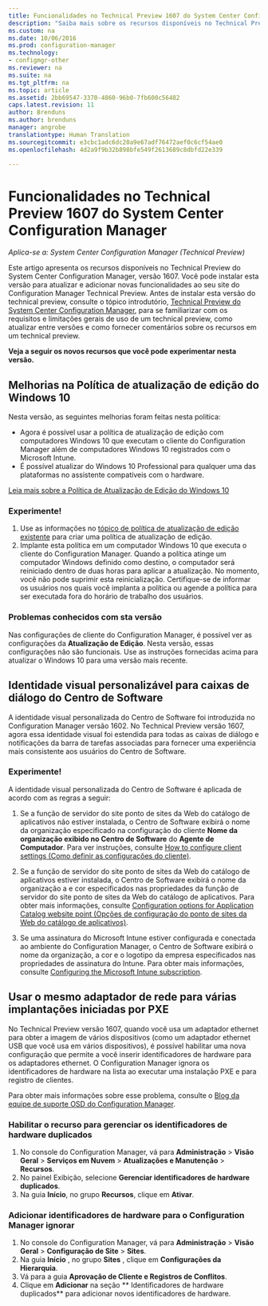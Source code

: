 ```yaml
---
title: Funcionalidades no Technical Preview 1607 do System Center Configuration Manager
description: "Saiba mais sobre os recursos disponíveis no Technical Preview do System Center Configuration Manager, versão 1607."
ms.custom: na
ms.date: 10/06/2016
ms.prod: configuration-manager
ms.technology:
- configmgr-other
ms.reviewer: na
ms.suite: na
ms.tgt_pltfrm: na
ms.topic: article
ms.assetid: 2bb69547-3370-4860-96b0-7fb600c56482
caps.latest.revision: 11
author: Brenduns
ms.author: brenduns
manager: angrobe
translationtype: Human Translation
ms.sourcegitcommit: e3cbc1adc6dc20a9e67adf76472aef0c6cf54ae0
ms.openlocfilehash: 4d2a9f9b32b898bfe549f2613689c8dbfd22e339

---
```

# <a name="capabilities-in-technical-preview-1607-for-system-center-configuration-manager"></a>Funcionalidades no Technical Preview 1607 do System Center Configuration Manager

*Aplica-se a: System Center Configuration Manager (Technical Preview)*

Este artigo apresenta os recursos disponíveis no Technical Preview do System Center Configuration Manager, versão 1607. Você pode instalar esta versão para atualizar e adicionar novas funcionalidades ao seu site do Configuration Manager Technical Preview.      Antes de instalar esta versão do technical preview, consulte o tópico introdutório, [Technical Preview do System Center Configuration Manager](../../core/get-started/technical-preview.md), para se familiarizar com os requisitos e limitações gerais de uso de um technical preview, como atualizar entre versões e como fornecer comentários sobre os recursos em um technical preview.    


**Veja a seguir os novos recursos que você pode experimentar nesta versão.**  

## <a name="a-namedmpeditionaimprovements-to-the-windows-10-edition-upgrade-policy"></a><a name="dmp_edition"></a>Melhorias na Política de atualização de edição do Windows 10

Nesta versão, as seguintes melhorias foram feitas nesta política:

* Agora é possível usar a política de atualização de edição com computadores Windows 10 que executam o cliente do Configuration Manager além de computadores Windows 10 registrados com o Microsoft Intune.
* É possível atualizar do Windows 10 Professional para qualquer uma das plataformas no assistente compatíveis com o hardware.

[Leia mais sobre a Política de Atualização de Edição do Windows 10](/sccm/compliance/deploy-use/upgrade-windows-version)

### <a name="try-it-out"></a>Experimente!

1. Use as informações no [tópico de política de atualização de edição existente](/sccm/compliance/deploy-use/upgrade-windows-version) para criar uma política de atualização de edição.
2. Implante esta política em um computador Windows 10 que executa o cliente do Configuration Manager.
Quando a política atinge um computador Windows definido como destino, o computador será reiniciado dentro de duas horas para aplicar a atualização. No momento, você não pode suprimir esta reinicialização. Certifique-se de informar os usuários nos quais você implanta a política ou agende a política para ser executada fora do horário de trabalho dos usuários.

### <a name="known-issue-with-this-release"></a>Problemas conhecidos com sta versão
Nas configurações de cliente do Configuration Manager, é possível ver as configurações da **Atualização de Edição**. Nesta versão, essas configurações não são funcionais. Use as instruções fornecidas acima para atualizar o Windows 10 para uma versão mais recente.

## <a name="customizable-branding-for-software-center-dialogs"></a>Identidade visual personalizável para caixas de diálogo do Centro de Software

A identidade visual personalizada do Centro de Software foi introduzida no Configuration Manager versão 1602. No Technical Preview versão 1607, agora essa identidade visual foi estendida para todas as caixas de diálogo e notificações da barra de tarefas associadas para fornecer uma experiência mais consistente aos usuários do Centro de Software.

### <a name="try-it-out"></a>Experimente!

A identidade visual personalizada do Centro de Software é aplicada de acordo com as regras a seguir:

1. Se a função de servidor do site ponto de sites da Web do catálogo de aplicativos não estiver instalada, o Centro de Software exibirá o nome da organização especificado na configuração do cliente **Nome da organização exibido no Centro de Software** do **Agente de Computador**. Para ver instruções, consulte [How to configure client settings (Como definir as configurações do cliente)](../../core/clients/deploy/configure-client-settings.md).

2. Se a função de servidor do site ponto de sites da Web do catálogo de aplicativos estiver instalada, o Centro de Software exibirá o nome da organização a e cor especificados nas propriedades da função de servidor do site ponto de sites da Web do catálogo de aplicativos. Para obter mais informações, consulte [Configuration options for Application Catalog website point (Opções de configuração do ponto de sites da Web do catálogo de aplicativos)](../../core/servers/deploy/configure/configuration-options-for-site-system-roles.md#Application-Catalog-website-point).

3. Se uma assinatura do Microsoft Intune estiver configurada e conectada ao ambiente do Configuration Manager, o Centro de Software exibirá o nome da organização, a cor e o logotipo da empresa especificados nas propriedades de assinatura do Intune. Para obter mais informações, consulte [Configuring the Microsoft Intune subscription](../../mdm/deploy-use/setup-hybrid-mdm.md#step-3-configure-intune-subscription).

## <a name="use-the-same-network-adapter-for-multiple-pxe-initiated-deployments"></a>Usar o mesmo adaptador de rede para várias implantações iniciadas por PXE
No Technical Preview versão 1607, quando você usa um adaptador ethernet para obter a imagem de vários dispositivos (como um adaptador ethernet USB que você usa em vários dispositivos), é possível habilitar uma nova configuração que permite a você inserir identificadores de hardware para os adaptadores ethernet. O Configuration Manager ignora os identificadores de hardware na lista ao executar uma instalação PXE e para registro de clientes.

Para obter mais informações sobre esse problema, consulte o [Blog da equipe de suporte OSD do Configuration Manager](https://blogs.technet.microsoft.com/system_center_configuration_manager_operating_system_deployment_support_blog/2015/08/27/reusing-the-same-nic-for-multiple-pxe-initiated-deployments-in-system-center-configuration-manger-osd/).  

### <a name="enable-the-feature-to-manage-duplicate-hardware-identifiers"></a>Habilitar o recurso para gerenciar os identificadores de hardware duplicados  
1. No console do Configuration Manager, vá para **Administração** > **Visão Geral** > **Serviços em Nuvem** > **Atualizações e Manutenção** > **Recursos**.
2. No painel Exibição, selecione **Gerenciar identificadores de hardware duplicados**.
3. Na guia **Início**, no grupo **Recursos**, clique em **Ativar**.

### <a name="add-hardware-identifiers-for-configuration-manager-to-ignore"></a>Adicionar identificadores de hardware para o Configuration Manager ignorar  
1. No console do Configuration Manager, vá para **Administração** > **Visão Geral** > **Configuração de Site** > **Sites**.
2. Na guia **Início** , no grupo **Sites** , clique em **Configurações da Hierarquia**.
3. Vá para a guia **Aprovação de Cliente e Registros de Conflitos**.
4. Clique em **Adicionar** na seção **	Identificadores de hardware duplicados** para adicionar novos identificadores de hardware.



<!--HONumber=Nov16_HO1-->


